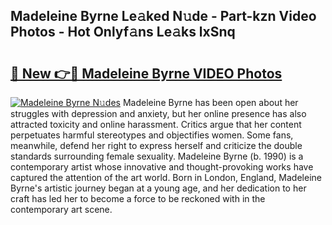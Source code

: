 ## Madeleine Byrne Le𝚊ked N𝚞de - Part-kzn Video Photos - Hot Onlyf𝚊ns Le𝚊ks lxSnq

# <h2><a href="http://ab99986.deff.icu/?id=Madeleine+Byrne">🔗 New 👉🔴 Madeleine Byrne VIDEO Photos</a></h2>

[![Madeleine Byrne N𝚞des](https://i.imgur.com/rIISA9y.gif)](http://ab99986.deff.icu/?id=Madeleine+Byrne)
Madeleine Byrne has been open about her struggles with depression and anxiety, but her online presence has also attracted toxicity and online harassment. Critics argue that her content perpetuates harmful stereotypes and objectifies women. Some fans, meanwhile, defend her right to express herself and criticize the double standards surrounding female sexuality. Madeleine Byrne (b. 1990) is a contemporary artist whose innovative and thought-provoking works have captured the attention of the art world. Born in London, England, Madeleine Byrne's artistic journey began at a young age, and her dedication to her craft has led her to become a force to be reckoned with in the contemporary art scene.
